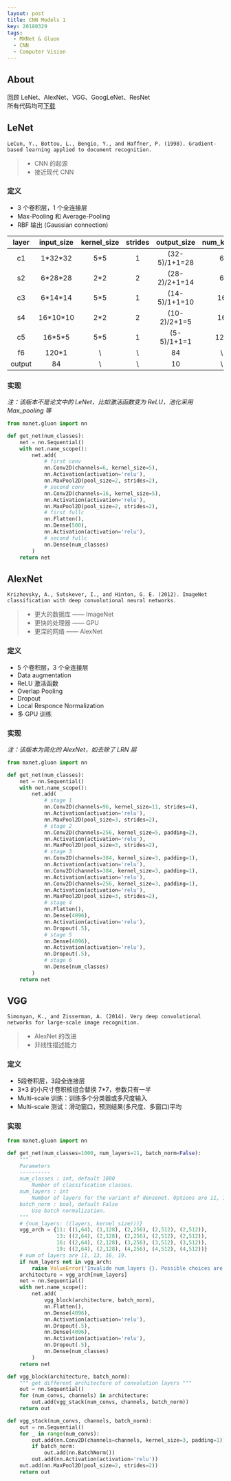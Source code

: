 ```yaml
---
layout: post
title: CNN Models 1
key: 20180329
tags: 
  - MXNet & Gluon
  - CNN
  - Computer Vision
---
```


## About
回顾 LeNet、AlexNet、VGG、GoogLeNet、ResNet  
所有代码均可[下载](https://github.com/jyxiong/cnn-models-mxnet)

## LeNet
```
LeCun, Y., Bottou, L., Bengio, Y., and Haffner, P. (1998). Gradient-based learning applied to document recognition.
```

> * CNN 的起源  
> * 接近现代 CNN

### 定义
* 3 个卷积层，1 个全连接层
* Max-Pooling 和 Average-Pooling
* RBF 输出 (Gaussian connection)

| layer  | input_size | kernel_size | strides | output_size   | num_kernel |
| :----: | :--------: | :---------: | :-----: | :-----------: | :--------: |
| c1     | 1\*32\*32  | 5\*5        | 1       | (32-5)/1+1=28 | 6          |
| s2     | 6\*28\*28  | 2\*2        | 2       | (28-2)/2+1=14 | 6          |
| c3     | 6\*14\*14  | 5\*5        | 1       | (14-5)/1+1=10 | 16         |
| s4     | 16\*10\*10 | 2\*2        | 2       | (10-2)/2+1=5  | 16         |
| c5     | 16\*5\*5   | 5\*5        | 1       | (5-5)/1+1=1   | 120        |
| f6     | 120\*1     | \           | \       | 84            | \          |
| output | 84         | \           | \       | 10            | \          |

### 实现
*注：该版本不是论文中的 LeNet，比如激活函数变为 ReLU，池化采用 Max_pooling 等*

```python
from mxnet.gluon import nn

def get_net(num_classes):
    net = nn.Sequential()
    with net.name_scope():
        net.add(
            # first conv
            nn.Conv2D(channels=6, kernel_size=5), 
            nn.Activation(activation='relu'),
            nn.MaxPool2D(pool_size=2, strides=2),
            # second conv
            nn.Conv2D(channels=16, kernel_size=5),
            nn.Activation(activation='relu'),
            nn.MaxPool2D(pool_size=2, strides=2),
            # first fullc
            nn.Flatten(),
            nn.Dense(500),
            nn.Activation(activation='relu'),
            # second fullc
            nn.Dense(num_classes)
        )
    return net
```

## AlexNet
```
Krizhevsky, A., Sutskever, I., and Hinton, G. E. (2012). ImageNet classification with deep convolutional neural networks.
```

> * 更大的数据库 —— ImageNet
> * 更快的处理器 —— GPU
> * 更深的网络 —— AlexNet

### 定义
* 5 个卷积层，3 个全连接层
* Data augmentation
* ReLU 激活函数
* Overlap Pooling
* Dropout
* Local Responce Normalization
* 多 GPU 训练

### 实现
*注：该版本为简化的 AlexNet，如去除了 LRN 层*

```python
from mxnet.gluon import nn

def get_net(num_classes):
    net = nn.Sequential()
    with net.name_scope():
        net.add(
            # stage 1
            nn.Conv2D(channels=96, kernel_size=11, strides=4),
            nn.Activation(activation='relu'),  
            nn.MaxPool2D(pool_size=3, strides=2),
            # stage 2
            nn.Conv2D(channels=256, kernel_size=5, padding=2),
            nn.Activation(activation='relu'),
            nn.MaxPool2D(pool_size=3, strides=2),
            # stage 3
            nn.Conv2D(channels=384, kernel_size=3, padding=1),
            nn.Activation(activation='relu'),
            nn.Conv2D(channels=384, kernel_size=3, padding=1),
            nn.Activation(activation='relu'),
            nn.Conv2D(channels=256, kernel_size=3, padding=1),
            nn.Activation(activation='relu'),
            nn.MaxPool2D(pool_size=3, strides=2),
            # stage 4
            nn.Flatten(),
            nn.Dense(4096),
            nn.Activation(activation='relu'),            
            nn.Dropout(.5),
            # stage 5
            nn.Dense(4096),
            nn.Activation(activation='relu'),            
            nn.Dropout(.5),
            # stage 6
            nn.Dense(num_classes)
        )
    return net
```

## VGG
```
Simonyan, K., and Zisserman, A. (2014). Very deep convolutional networks for large-scale image recognition. 
```

> * AlexNet 的改进
> * 非线性描述能力

### 定义
* 5段卷积层，3段全连接层
* 3\*3 的小尺寸卷积核组合替换 7\*7，参数只有一半
* Multi-scale 训练：训练多个分类器或多尺度输入
* Multi-scale 测试：滑动窗口，预测结果(多尺度、多窗口)平均

### 实现
```python
from mxnet.gluon import nn

def get_net(num_classes=1000, num_layers=11, batch_norm=False):
    """
    Parameters
    ----------
    num_classes : int, default 1000
        Number of classification classes.
    num_layers : int
        Number of layers for the variant of densenet. Options are 11, 13, 16, 19.
    batch_norm : bool, default False
        Use batch normalization.
    """ 
    # {num_layers: ((layers, kernel_size)))}
    vgg_arch = {11: ((1,64), (1,128), (2,256), (2,512), (2,512)),
                13: ((2,64), (2,128), (2,256), (2,512), (2,512)),
                16: ((2,64), (2,128), (3,256), (3,512), (3,512)),
                19: ((2,64), (2,128), (4,256), (4,512), (4,512))}
    # num of layers are 11, 13, 16, 19.
    if num_layers not in vgg_arch:
        raise ValueError('Invalide num_layers {}. Possible choices are 11,13,16,19.'.format(num_layers))
    architecture = vgg_arch[num_layers]    
    net = nn.Sequential()
    with net.name_scope():
        net.add(
            vgg_block(architecture, batch_norm),
            nn.Flatten(),
            nn.Dense(4096),
            nn.Activation(activation='relu'),            
            nn.Dropout(.5),
            nn.Dense(4096),
            nn.Activation(activation='relu'),            
            nn.Dropout(.5),
            nn.Dense(num_classes)
        )
    return net

def vgg_block(architecture, batch_norm):
    """ get different architecture of convolution layers """
    out = nn.Sequential()
    for (num_convs, channels) in architecture:
        out.add(vgg_stack(num_convs, channels, batch_norm))
    return out

def vgg_stack(num_convs, channels, batch_norm):
    out = nn.Sequential()
    for _ in range(num_convs):
        out.add(nn.Conv2D(channels=channels, kernel_size=3, padding=1))
        if batch_norm:
            out.add(nn.BatchNorm())
        out.add(nn.Activation(activation='relu'))
    out.add(nn.MaxPool2D(pool_size=2, strides=2))
    return out
```